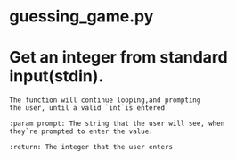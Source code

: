 # guessing_game.py

# Get an integer from standard input(stdin).
    The function will continue looping,and prompting
    the user, until a valid `int`is entered
    
    :param prompt: The string that the user will see, when
    they`re prompted to enter the value.
    
    :return: The integer that the user enters
